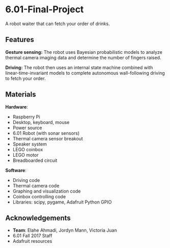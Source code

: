 # 6.01-Final-Project

A robot waiter that can fetch your order of drinks. 

## Features
**Gesture sensing:** The robot uses Bayesian probabilistic models to analyze thermal camera imaging data and determine the number of fingers raised. 

**Driving:** The robot then uses an internal state machine combined with linear-time-invariant models to complete autonomous wall-following driving to fetch your order.

## Materials
**Hardware**:
* Raspberry Pi
* Desktop, keyboard, mouse
* Power source
* 6.01 Robot (with sonar sensors)
* Thermal camera sensor breakout
* Speaker system
* LEGO coinbox
* LEGO motor
* Breadboarded circuit

**Software**:
* Driving code
* Thermal camera code
* Graphing and visualization code
* Coinbox controlling code 
* Libraries: scipy, pygame, Adafruit Python GPIO

## Acknowledgements
* **Team**: Elahe Ahmadi, Jordyn Mann, Victoria Juan
* 6.01 Fall 2017 Staff 
* Adafruit resources 
